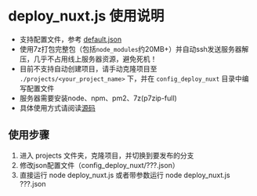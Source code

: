 # deploy_nuxt.js 使用说明

- 支持配置文件，参考 [default.json](config_deploy_nuxt/default.json)
- 使用7z打包完整包（包括`node_modules`约20MB+）并自动ssh发送服务器解压，几乎不占用线上服务器资源，避免死机！
- 目前不支持自动创建项目，请手动克隆项目至 `./projects/<your_project_name>` 下，并在 `config_deploy_nuxt` 目录中编写配置文件
- 服务器需要安装node、npm、pm2、7z(p7zip-full)
- 具体使用方式请阅读[源码](./deploy_nuxt.js)

## 使用步骤

1. 进入 projects 文件夹，克隆项目，并切换到要发布的分支
2. 修改json配置文件（config_deploy_nuxt/???.json）
3. 直接运行 node deploy_nuxt.js 或者带参数运行 node deploy_nuxt.js ???.json